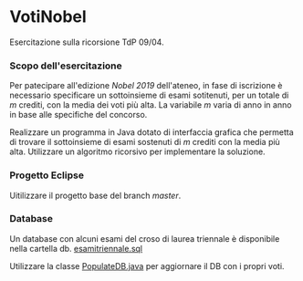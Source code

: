 # VotiNobel
Esercitazione sulla ricorsione TdP 09/04.

### Scopo dell'esercitazione

Per patecipare all'edizione *Nobel 2019* dell'ateneo, in fase di iscrizione è necessario specificare un sottoinsieme di esami
sotitenuti, per un totale di *m* crediti, con la media dei voti più alta. La variabile *m* varia di anno in anno in base alle
specifiche del concorso.

Realizzare un programma in Java dotato di interfaccia grafica che permetta di trovare il sottoinsieme di esami sostenuti di *m*
crediti con la media più alta. Utilizzare un algoritmo ricorsivo per implementare la soluzione.

### Progetto Eclipse

Uitilizzare il progetto base del branch *master*.

### Database

Un database con alcuni esami del croso di laurea triennale è disponibile nella cartella db.
[esamitriennale.sql](https://github.com/TdP-2018/VotiNobel/raw/master/VotiNobel/db/esamitriennale.sql)

Utilizzare la classe [PopulateDB.java](https://github.com/TdP-2018/VotiNobel/blob/master/VotiNobel/src/it/polito/tdp/dao/PopulateDB.java)
per aggiornare il DB con i propri voti.
